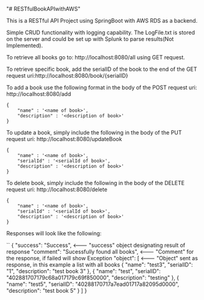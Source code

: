 "# RESTfulBookAPIwithAWS" 

This is a RESTful API Project using SpringBoot with AWS RDS as a backend.

Simple CRUD functionality with logging capability. The LogFile.txt is stored on the server and could be set up with Splunk to parse results(Not Implemented).

To retrieve all books go to: http://localhost:8080/all using GET request. 

To retrieve specific book, add the serialID of the book to the end of the GET request uri:http://localhost:8080/book/{serialID}

To add a book use the following format in the body of the POST request uri: http://localhost:8080/add
```
{
	"name" : '<name of book>',
	"description" : '<description of book>'
}
```
To update a book, simply include the following in the body of the PUT request uri: http://localhost:8080/updateBook
```
{
	"name" : '<name of book>',
	"serialId" : '<serialId of book>',
	"description" : '<description of book>'
}
```
To delete book, simply include the following in the body of the DELETE request uri: http://localhost:8080/delete
```
{
	"name" : '<name of book>',
	"serialId" : '<serialId of book>',
	"description" : '<description of book>'
}
```

Responses will look like the following: 

``
{
    "success": "Success",                                         <--- "success" object designating result of response
    "comment": "Sucessfully found all books",			  <--- "Comment" for the response, if failed will show Exception
    "object": [							  <--- "Object" sent as response, in this example a list with all books
        {
            "name": "test3",
            "serialID": "1",
            "description": "test book 3"
        },
        {
            "name": "test",
            "serialID": "402881707179c68a017179c69f850000",
            "description": "testing"
        },
        {
            "name": "test5",
            "serialID": "40288170717a7ead01717a82095d0000",
            "description": "test book 5"
        }
    ]
}
